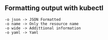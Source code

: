 
## Formatting output with kubectl

```
-o json -> JSON Formatted
-o name -> Only the resource name
-o wide -> Addittional information
-o yaml -> Yaml
```